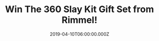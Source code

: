 ---
campaign-uuid: "c-9201e745-cac5-46e0-b44a-e123ebf92261"
type: "Competition"
category: "Gifts"
date: "2019-04-10T06:00:00.000Z"
end-date: "2019-06-10T22:59:00.000Z"
disable-form: false
is_promoted: false
has_entry_page: true
title: "Win The 360 Slay Kit Gift Set from Rimmel!"
competition-description: "<p>Slay all year with the Rimmel 360 Slay Kit! From beginners\
  \ to experts, this kit is every makeup lover's dream! The 360 slay kit includes\
  \ everything you need to achieve your ultimate look. Powder, Mascara, Eyeliner and\
  \ many more goodies for you to look amazing!</p>\n<p>Click below for a chance to\
  \ win!</p>\n"
hero-header: "Win The 360 Slay Kit Gift Set from Rimmel!"
terms-confirmation: "N/A"
banner-img: "https://assets.expresslyapp.com/asset-856147b4-796d-4a67-b2a8-6121e980a712.jpg"
logo-left-href: "http://club.expressly.io"
logo-left-image: "https://assets.expresslyapp.com/asset-8885bae7-549b-4fa3-a4e0-445dd7746a21.jpg"
logo-left-title: "Expressly Club"
bg-image-hero: "https://assets.expresslyapp.com/asset-3c59745f-8c4f-4127-aee5-6614b7b319b5.jpg"
bg-image-first: "https://assets.expresslyapp.com/asset-61cecd74-096e-43f0-980f-91dbe120cdce.jpg"
section1-content: "<p> The 360 slay kit includes everything you need to achieve your\
  \ ultimate look. Keep it simple with the stay Matte pressed powder and extra super\
  \ lash mascara or take it up a level with the magnif’eyes Blush edition eyeshadow\
  \ palette and wonder wing eyeliner. This kit also includes a Rimmel Compact mirror\
  \ and would make the perfect gift for a loved one!</p>\n<p>Enter the form below\
  \ for a chance to win and treat yourself with this amazing Gift Set from Rimmel\
  \ now!</p>\n"
entry-title: "Win The 360 Slay Kit Gift Set from Rimmel!"
entry-content: "<p>Enter the draw to win The 360 Slay Kit Gift Set from Rimmel by\
  \ entering below before 23:59 on 10th of June 2019.</p>\n"
has-winner: false
prize-description: "The 360 Slay Kit Gift Set from Rimmel."
special-conditions: "Multiple entries are allowed up to one every day"
country-restrictions:
- "GB"
---